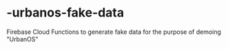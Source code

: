 # -urbanos-fake-data
Firebase Cloud Functions to generate fake data for the purpose of demoing "UrbanOS"
